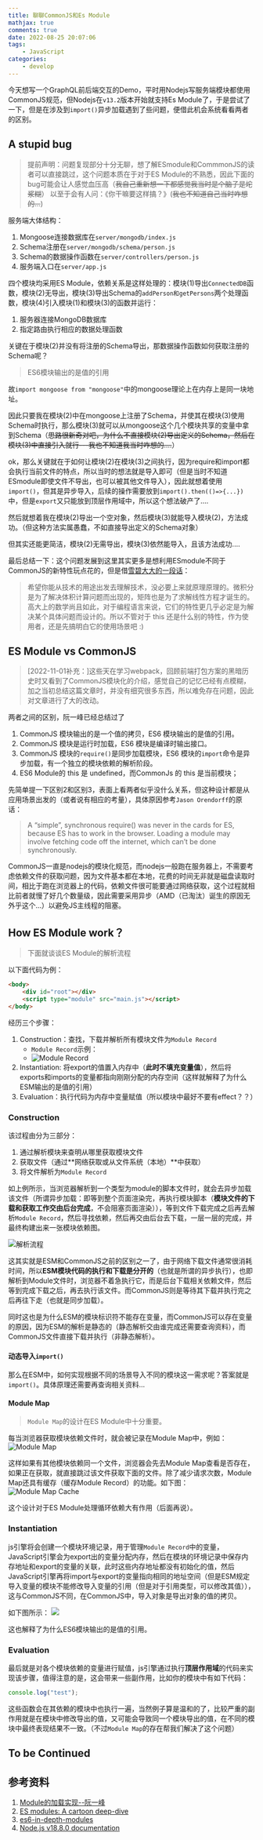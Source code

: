 ```yaml
---
title: 聊聊CommonJS和Es Module
mathjax: true
comments: true
date: 2022-08-25 20:07:06
tags:
    - JavaScript
categories:
    - develop
---
```

今天想写一个GraphQL前后端交互的Demo，平时用Nodejs写服务端模块都使用CommonJS规范，但Nodejs在`v13.2`版本开始就支持Es Module了，于是尝试了一下，但是在涉及到`import()`异步加载遇到了些问题，便借此机会系统看看两者的区别。

<!--more-->

## A stupid bug
> 提前声明：问题复现部分十分无聊，想了解ESmodule和CommmonJS的读者可以直接跳过，这个问题本质在于对于ES Module的不熟悉，因此下面的bug可能会让人感觉血压高（~~我自己重新想一下都感觉我当时是个脑子是坨浆糊~~） 以至于会有人问：《你干嘛要这样搞？》(~~我也不知道自己当时咋想的...~~)

服务端大体结构：

1. Mongoose连接数据库在`server/mongodb/index.js`
2. Schema注册在`server/mongodb/schema/person.js`
3. Schema的数据操作函数在`server/controllers/person.js`
4. 服务端入口在`server/app.js`

四个模块均采用ES Module，依赖关系是这样处理的：模块(1)导出`ConnectedDB`函数，模块(2)无导出，模块(3)导出Schema的`addPerson和getPersons`两个处理函数，模块(4)引入模块(1)和模块(3)的函数并运行：

1. 服务器连接MongoDB数据库
2. 指定路由执行相应的数据处理函数

关键在于模块(2)并没有将注册的Schema导出，那数据操作函数如何获取注册的Schema呢？

> ES6模块输出的是值的引用

故`import mongoose from "mongoose"`中的mongoose理论上在内存上是同一块地址。

因此只要我在模块(2)中在mongoose上注册了Schema，并使其在模块(3)使用Schema时执行，那么模块(3)就可以从mongoose这个几个模块共享的变量中拿到Schema（~~思路很新奇对吧，为什么不直接模块(2)导出定义的Schema，然后在模块(3)中直接引入就行---我也不知道我当时咋想的....~~）

ok，那么关键就在于如何让模块(2)在模块(3)之间执行，因为require和import都会执行当前文件的特点，所以当时的想法就是导入即可（但是当时不知道ESmodule即使文件不导出，也可以被其他文件导入），因此就想着使用`import()`，但其是异步导入，后续的操作需要放到`import().then(()=>{...})`中，但是`export`又只能放到顶层作用域中，所以这个想法破产了....

然后就想着我在模块(2)导出一个空对象，然后模块(3)就能导入模块(2)，方法成功。（但这种方法实属愚蠢，不如直接导出定义的Schema对象）

但其实还能更简洁，模块(2)无需导出，模块(3)依然能导入，且该方法成功....

最后总结一下：这个问题发展到这里其实更多是想利用ESmodule不同于CommonJS的新特性玩点花的，但是借[雪碧大大的一段话](https://www.zhihu.com/question/353757734/answer/894810451)：

> 希望你能从技术的用途出发去理解技术，没必要上来就原理原理的。微积分是为了解决体积计算问题而出现的，矩阵也是为了求解线性方程才诞生的。高大上的数学尚且如此，对于编程语言来说，它们的特性更几乎必定是为解决某个具体问题而设计的。所以不管对于 this 还是什么别的特性，作为使用者，还是先搞明白它的使用场景吧 :)


## ES Module vs CommonJS

> [2022-11-01补充：]这些天在学习webpack，回顾前端打包方案的黑暗历史时又看到了CommonJS模块化的介绍，感觉自己的记忆已经有点模糊，加之当初总结这篇文章时，并没有细究很多东西，所以难免存在问题，因此对文章进行了大的改动。

两者之间的区别，阮一峰已经总结过了

1. CommonJS 模块输出的是一个值的拷贝，ES6 模块输出的是值的引用。
2. CommonJS 模块是运行时加载，ES6 模块是编译时输出接口。
3. CommonJS 模块的`require()`是同步加载模块，ES6 模块的`import`命令是异步加载，有一个独立的模块依赖的解析阶段。
4. ES6 Module的 this 是 undefined，而CommonJs 的 this 是当前模块；

先简单提一下区别2和区别3，表面上看两者似乎没什么关系，但这种设计都是从应用场景出发的（或者说有相应的考量），具体原因参考`Jason Orendorff`的原话：

> A “simple”, synchronous require() was never in the cards for ES, because ES has to work in the browser. Loading a module may involve fetching code off the internet, which can’t be done synchronously. 

CommonJS一直是nodejs的模块化规范，而nodejs一般跑在服务器上，不需要考虑依赖文件的获取问题，因为文件基本都在本地，花费的时间无非就是磁盘读取时间，相比于跑在浏览器上的代码，依赖文件很可能要通过网络获取，这个过程就相比前者就慢了好几个数量级，因此需要采用异步（AMD（已淘汰）诞生的原因无外乎这个...）以避免JS主线程的阻塞。


## How ES Module work？

> 下面就谈谈ES Module的解析流程

以下面代码为例：

```html
<body>
    <div id="root"></div>
    <script type="module" src="main.js"></script>
</body>
```
经历三个步骤：

1. Construction：查找，下载并解析所有模块文件为`Module Record`
    - `Module Record`示例：
    - ![Module Record](https://p.qlogo.cn/hy_personal/3e28f14aa05168421a27c81c3aad185636d188556d7060c2e62d0d6ddf0a8aac/0.png)
2. Instantiation: 将export的值置入内存中（**此时不填充变量值**），然后将exports和imports的变量都指向刚刚分配的内存空间（这样就解释了为什么ESM输出的是值的引用）
3. Evaluation：执行代码为内存中变量赋值（所以模块中最好不要有effect？？）


### Construction

该过程由分为三部分：

1. 通过解析模块来查明从哪里获取模块文件
2. 获取文件（通过**网络获取或从文件系统（本地）**中获取）
3. 将文件解析为`Module Record`
    
如上例所示，当浏览器解析到一个类型为module的脚本文件时，就会去异步加载该文件（所谓异步加载：即等到整个页面渲染完，再执行模块脚本（**模块文件的下载和获取工作交由后台完成**，不会阻塞页面渲染）），等到文件下载完成之后再去解析`Module Record`，然后寻找依赖，然后再交由后台去下载，一层一层的完成，并最终构建出来一张模块依赖图。

![解析流程](https://p.qlogo.cn/hy_personal/3e28f14aa05168421a27c81c3aad18563eb50baeb0eb5453b5722b34229b73a1/0.png)

这其实就是ESM和CommonJS之前的区别之一了，由于网络下载文件通常很消耗时间，所以**ESM模块代码的执行和下载是分开的**（也就是所谓的异步执行），也即解析到Module文件时，浏览器不着急执行它，而是后台下载相关依赖文件，然后等到完成下载之后，再去执行该文件。而CommonJS则是等待其下载并执行完之后再往下走（也就是同步加载）。

同时这也是为什么ESM的模块标识符不能存在变量，而CommonJS可以存在变量的原因，因为ESM的解析是静态的（静态解析交由谁完成还需要查询资料），而CommonJS文件直接下载并执行（非静态解析）。

#### 动态导入`import()`

那么在ESM中，如何实现根据不同的场景导入不同的模块这一需求呢？答案就是`import()`。具体原理还需要再查询相关资料...

#### Module Map

> `Module Map`的设计在ES Module中十分重要。

每当浏览器获取模块依赖文件时，就会被记录在Module Map中，例如：
![Module Map](https://p.qlogo.cn/hy_personal/3e28f14aa05168421a27c81c3aad18564ca54013556577d4f6a0c1f7873c0859/0.png)

这样如果有其他模块依赖同一个文件，浏览器会先去Module Map查看是否存在，如果正在获取，就直接跳过该文件获取下面的文件。除了减少请求次数，Module Map还具有缓存（缓存Module Record）的功能。如下图：
![Module Map Cache](https://p.qlogo.cn/hy_personal/3e28f14aa05168421a27c81c3aad1856878ad49d62f43bdc8b9bf768bad206bc/0.png)

这个设计对于ES Module处理循环依赖大有作用（后面再说）。

### Instantiation

js引擎将会创建一个模块环境记录，用于管理`Module Record`中的变量，JavaScript引擎会为export出的变量分配内存，然后在模块的环境记录中保存内存地址和export的变量的关联，此时这些内存地址都没有初始化的值，然后JavaScript引擎再将import与export的变量指向相同的地址空间（但是ESM规定导入变量的模块不能修改导入变量的引用（但是对于引用类型，可以修改其值）），这与CommonJS不同，在CommonJS中，导入对象是导出对象的值的拷贝。

如下图所示：
![](https://p.qlogo.cn/hy_personal/3e28f14aa05168421a27c81c3aad1856496a454d740eee4bd4bb9a0070fe34b1/0.png)

这也解释了为什么ES6模块输出的是值的引用。

### Evaluation

最后就是对各个模块依赖的变量进行赋值，js引擎通过执行**顶层作用域**的代码来实现该步骤，值得注意的是，这会带来一些副作用，比如你的模块中有如下代码：
```js
console.log("test");
```
这些函数会在其依赖的模块中也执行一遍，当然例子算是温和的了，比较严重的副作用就是在模块中修改导出的值，又可能会导致同一个模块导出的值，在不同的模块中最终表现结果不一致。（不过`Module Map`的存在帮我们解决了这个问题）


## To be Continued

## 参考资料

1. [Module的加载实现--阮一峰](https://es6.ruanyifeng.com/#docs/module-loader)
2. [ES modules: A cartoon deep-dive](https://hacks.mozilla.org/2018/03/es-modules-a-cartoon-deep-dive/)
3. [es6-in-depth-modules](https://hacks.mozilla.org/2015/08/es6-in-depth-modules/)
4. [Node.js v18.8.0 documentation](https://nodejs.org/api/modules.html)
